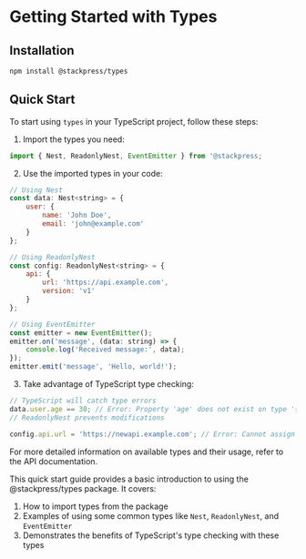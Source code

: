 # Getting Started with Types

## Installation
```bash
npm install @stackpress/types
```

## Quick Start
To start using `types` in  your TypeScript project, follow these steps:

1. Import the types you need:

```javascript
import { Nest, ReadonlyNest, EventEmitter } from '@stackpress;
```
2. Use the imported types in your code:

```javascript
// Using Nest
const data: Nest<string> = {
    user: {
        name: 'John Doe',
        email: 'john@example.com'
    }
};

// Using ReadonlyNest
const config: ReadonlyNest<string> = {
    api: {
        url: 'https://api.example.com',
        version: 'v1'
    }
};

// Using EventEmitter
const emitter = new EventEmitter();
emitter.on('message', (data: string) => {
    console.log('Received message:', data);
});
emitter.emit('message', 'Hello, world!');
```
3. Take advantage of TypeScript type checking:

```javascript
// TypeScript will catch type errors
data.user.age == 30; // Error: Property 'age' does not exist on type '{ name: string; email: string; }'
// ReadonlyNest prevents modifications

config.api.url = 'https://newapi.example.com'; // Error: Cannot assign to 'url' because it is a read-only property
```

For more detailed information on available types and their usage, refer to the API documentation.


This quick start guide provides a basic introduction to using the @stackpress/types package. It covers:

1. How to import types from the package
2. Examples of using some common types like `Nest`, `ReadonlyNest`, and `EventEmitter`
3. Demonstrates the benefits of TypeScript's type checking with these types
